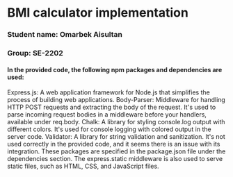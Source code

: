 # BMI calculator implementation 
### Student name: Omarbek Aisultan 
### Group: SE-2202
#### In the provided code, the following npm packages and dependencies are used:
Express.js: A web application framework for Node.js that simplifies the process of building web applications.
Body-Parser: Middleware for handling HTTP POST requests and extracting the body of the request. It's used to parse incoming request bodies in a middleware before your handlers, available under req.body.
Chalk: A library for styling console.log output with different colors. It's used for console logging with colored output in the server code.
Validator: A library for string validation and sanitization. It's not used correctly in the provided code, and it seems there is an issue with its integration.
These packages are specified in the package.json file under the dependencies section. The express.static middleware is also used to serve static files, such as HTML, CSS, and JavaScript files.
